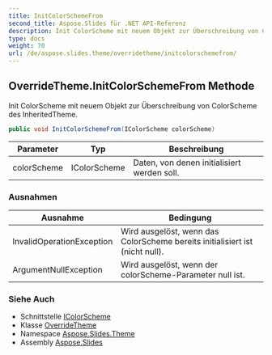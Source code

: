 ```yaml
---
title: InitColorSchemeFrom
second_title: Aspose.Slides für .NET API-Referenz
description: Init ColorScheme mit neuem Objekt zur Überschreibung von ColorScheme des InheritedTheme.
type: docs
weight: 70
url: /de/aspose.slides.theme/overridetheme/initcolorschemefrom/
---
```


## OverrideTheme.InitColorSchemeFrom Methode

Init ColorScheme mit neuem Objekt zur Überschreibung von ColorScheme des InheritedTheme.

```csharp
public void InitColorSchemeFrom(IColorScheme colorScheme)
```

| Parameter | Typ | Beschreibung |
| --- | --- | --- |
| colorScheme | IColorScheme | Daten, von denen initialisiert werden soll. |

### Ausnahmen

| Ausnahme | Bedingung |
| --- | --- |
| InvalidOperationException | Wird ausgelöst, wenn das ColorScheme bereits initialisiert ist (nicht null). |
| ArgumentNullException | Wird ausgelöst, wenn der colorScheme-Parameter null ist. |

### Siehe Auch

* Schnittstelle [IColorScheme](../../icolorscheme)
* Klasse [OverrideTheme](../../overridetheme)
* Namespace [Aspose.Slides.Theme](../../overridetheme)
* Assembly [Aspose.Slides](../../../)

<!-- DO NOT EDIT: generiert von xmldocmd für Aspose.Slides.dll -->